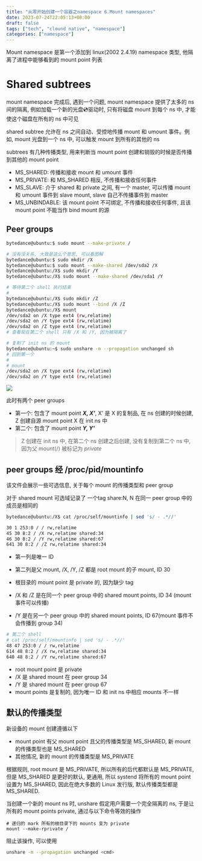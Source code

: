 ```yaml
---
title: "从零开始创建一个容器之namespace 6.Mount namespaces"
date: 2023-07-24T22:05:13+08:00
draft: false
tags: ["tech", "clound native", "namespace"]
categories: ["namespace"]
---
```


Mount namespace 是第一个添加到 linux(2002 2.4.19) namespace 类型, 他隔离了进程中能够看到的 mount point 列表



# Shared subtrees

mount namespace 完成后, 遇到一个问题, mount namespace 提供了太多的 ns 间的隔离, 例如加载一个新的光盘💿驱动时, 只有将磁盘 mount 到每个 ns 中, 才能使这个磁盘在所有的 ns 中可见

shared subtree 允许在 ns 之间自动、受控地传播 mount 和 umount 事件。例如, mount 光盘到一个 ns 中, 可以触发 mount 到所有的其他的 ns

subtrees 有几种传播类型, 用来判断当 mount point 创建和销毁的时候是否传播到其他的 mount point

- MS_SHARED: 传播和接收 mount 和 umount 事件
- MS_PRIVATE: 和 MS_SHARED 相反, 不传播和接收任何事件
- MS_SLAVE: 介于 shared 和 private 之间, 有一个 master, 可以传播 mount 和 umount 事件到 slave mount, slave 自己不传播事件到 master
- MS_UNBINDABLE: 该 mount point 不可绑定, 不传播和接收任何事件, 且该 mount point 不能当作 bind mount 的源

## Peer groups

```bash
bytedance@ubuntu:$ sudo mount --make-private /

# 没有没关系, 大致是这么个意思, 可以看图解
bytedance@ubuntu:$ sudo mkdir /X
bytedance@ubuntu:$ sudo mount --make-shared /dev/sda2 /X
bytedance@ubuntu:/X$ sudo mkdir /Y
bytedance@ubuntu:/X$ sudo mount --make-shared /dev/sda1 /Y

# 等待第二个 shell 执行结束
# 
bytedance@ubuntu:/X$ sudo mkdir /Z
bytedance@ubuntu:/X$ sudo mount --bind /X /Z
bytedance@ubuntu:/X$ mount
/dev/sda2 on /X type ext4 (rw,relatime)
/dev/sda2 on /Y type ext4 (rw,relatime)
/dev/sda2 on /Z type ext4 (rw,relatime)
# 查看现在第二个 shell 只有 /X 和 /Y, 因为被隔离了
```

```bash
# 复制了 init ns 的 mount
bytedance@ubuntu:~$ sudo unshare -m --propagation unchanged sh
# 回到第一个
# 
# mount
/dev/sda2 on /X type ext4 (rw,relatime)
/dev/sda2 on /Y type ext4 (rw,relatime)
```

![](https://static.lwn.net/images/2016/mountns_peer_groups.svg)

此时有两个 peer groups

- 第一个: 包含了 mount point ***X, X'***, X' 是 X 的复制品, 在 ns 创建的时候创建, Z 创建自源 mount point X 在 init ns 中
- 第二个: 包含了 mount point ***Y, Y'***

> Z 创建在 init ns 中, 在第二个 ns 创建之后创建, 没有复制到第二个 ns 中, 因为父 mount(/) 被标记为 *private*



## peer groups 经 /proc/pid/mountinfo

该文件会展示一些可选信息, 关于每个 mount 的传播类型和 peer group

对于 shared mount 可选域记录了 一个tag share:N, N 在同一 peer group 中的成员是相同的

```bash
bytedance@ubuntu:/X$ cat /proc/self/mountinfo | sed 's/ - .*//'

30 1 253:0 / / rw,relatime
45 30 8:2 / /X rw,relatime shared:34
46 30 8:2 / /Y rw,relatime shared:67
641 30 8:2 / /Z rw,relatime shared:34
```
- 第一列是唯一 ID

- 第二列是父 mount, /X, /Y, /Z 都是 root mount 的子 mount, ID 30

- 根目录的 mount point 是 private 的, 因为缺少 tag

- /X 和 /Z 是在同一个 peer group 中的 shared mount points, ID 34 (mount 事件可以传播)

- /Y 是在另一个 peer group 中的 shared mount points, ID 67(mount 事件不会传播到 group 34)

  
```bash
# 第二个 shell
# cat /proc/self/mountinfo | sed 's/ - .*//'
48 47 253:0 / / rw,relatime
614 48 8:2 / /X rw,relatime shared:34
640 48 8:2 / /Y rw,relatime shared:67
```

- root mount point 是 private
- /X 是 shared mount 在 peer group 34
- /Y 是 shared mount 在 peer group 67
- mount points 是复制的, 因为唯一 ID 和 init ns 中相应 mounts 不一样

## 默认的传播类型

新设备的 mount 创建遵循以下

- mount point 有父 mount point 且父的传播类型是 MS_SHARED, 新 mount 的传播类型也是 MS_SHARED
- 其他情况, 新的 mount 的传播类型是 MS_PRIVATE

根据规则, root mount 是 MS_PRIVATE, 所以所有的后代都默认是 MS_PRIVATE, 但是 MS_SHARED 是更好的默认, 更通用, 所以 systend 将所有的 mount point 设置为 MS_SHARED, 因此在绝大多数的 Linux 发行版, 默认传播类型都是 MS_SHARED. 

当创建一个新的 mount ns 时, unshare 假定用户需要一个完全隔离的 ns, 于是让所有的 mount points private, 通过与以下命令等效的操作

```
# 递归的 mark 所有的根目录下的 mounts 变为 private
mount --make-rprivate /
```

阻止该操作, 可以使用

```bash
unshare -m --propagation unchanged <cmd>
```

